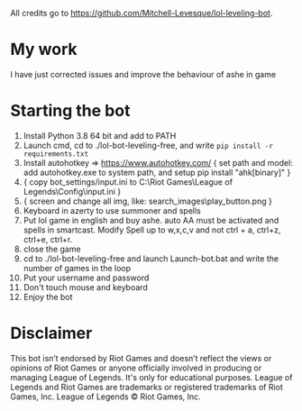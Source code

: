 All credits go to https://github.com/Mitchell-Levesque/lol-leveling-bot.

# My work
I have just corrected issues and improve the behaviour of ashe in game


# Starting the bot
 1. Install Python 3.8 64 bit and add to PATH
 2. Launch cmd, cd to ./lol-bot-leveling-free,  and write `pip install -r requirements.txt`
 3. Install autohotkey => https://www.autohotkey.com/  { set path and model: add autohotkey.exe to system path, and setup pip install "ahk[binary]" }
 4. { copy bot_settings/input.ini to C:\Riot Games\League of Legends\Config\input.ini }
 5. { screen and change all img, like: search_images\play_button.png }
 6. Keyboard in azerty to use summoner and spells
 7. Put lol game in english and buy ashe. auto AA must be activated and spells in smartcast. Modify Spell up to w,x,c,v and not ctrl + a, ctrl+z, ctrl+e, ctrl+r.
 8. close the game
 9. cd to ./lol-bot-leveling-free and launch Launch-bot.bat and write the number of games in the loop
 10. Put your username and password
 11. Don't touch mouse and keyboard
 12. Enjoy the bot


# Disclaimer

This bot isn’t endorsed by Riot Games and doesn’t reflect the views or opinions of Riot Games or anyone officially involved in producing or managing League of Legends. It's only for educational purposes.
League of Legends and Riot Games are trademarks or registered trademarks of Riot Games, Inc. League of Legends © Riot Games, Inc.
